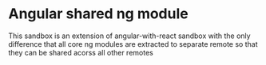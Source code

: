 # Angular shared ng module

This sandbox is an extension of angular-with-react sandbox with the only difference that all
core ng modules are extracted to separate remote so that they can be shared acorss all other remotes
